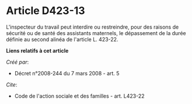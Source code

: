 # Article D423-13

L'inspecteur du travail peut interdire ou restreindre, pour des raisons de sécurité ou de santé des assistants maternels, le
dépassement de la durée définie au second alinéa de l'article L. 423-22.

**Liens relatifs à cet article**

_Créé par_:

  - Décret n°2008-244 du 7 mars 2008 - art. 5

_Cite_:

  - Code de l'action sociale et des familles - art. L423-22
